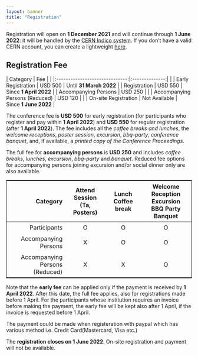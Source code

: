 ```yaml
---
layout: banner
title: "Registration"
---
```


<style>
table {
  border-collapse: collapse;
  border: 1px solid black;
}
th, td {
  padding: 5px;
  padding-right: 10px;
  min-width: 4em;
}
</style>

Registration will open on **1 December 2021** and will continue through **1 June 2022**: it will be handled by the [CERN Indico system](https://indico.cern.ch). If you don’t have a valid CERN account, you can create a lightweight [here](https://account.cern.ch/account/Externals/RegisterAccount.aspx).

## Registration Fee

|        Category                |   Fee          |                         |
|:------------------------------:|:--------------:|                         |
| Early Registration             | USD 500        | Until **31 March 2022** |
| Registration                   | USD 550        | Since **1 April 2022**  |
| Accompanying Persons           | USD 250        |                         |
| Accompanying Persons (Reduced) | USD 120        |                         |
| On-site Registration           | Not Available  | Since **1 June 2022**   |

The conference fee is **USD 500** for early registration (for participants who register and pay within **1 April 2022**) and **USD 550** for regular registration (after **1 April 2022**). The fee includes all the *coffee breaks and lunches*, the *welcome receptions*, *poster session*, *excursion*, *bbq-party*, *conference banquet*,  and, if available, a *printed copy of the Conference Proceedings*.

The full fee for **accompanying persons** is **USD 250** and includes *coffee breaks*, *lunches*, *excursion*, *bbq-party* and *banquet*. Reduced fee options for accompanying persons joining excursion and/or social dinner only are also available.

| Category                            | Attend Session<br>(Ta, Posters)   | Lunch<br>Coffee break        | Welcome Reception<br>Excursion<br>BBQ Party<br>Banquet |
|------------------------------------:|:---------------------------------:|:----------------------------:|:------------------------------------------------------:|
| Participants                        | O                                 | O                            | O                                                      |
| Accompanying Persons                | X                                 | O                            | O                                                      |
| Accompanying Persons <br> (Reduced) | X                                 | X                            | O                                                      |

Note that the **early fee** can be applied only if the payment is received by **1 April 2022**. After this date, the full fee applies, also for registrations made before 1 April. For the participants whose institution requires an invoice before making the payment, the early fee will be kept also after 1 April, if the invoice is requested before 1 April.

The payment could be made when registeration with paypal which has various method i.e. Credit Card(Mastercard, Visa etc.)

The **registration closes on 1 June 2022**. On-site registration and payment will not be available.